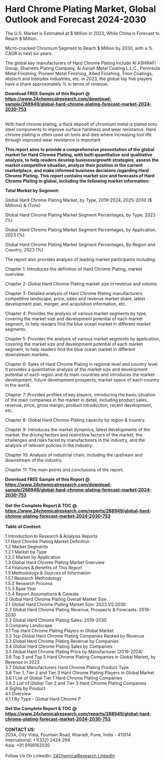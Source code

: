 <h1>Hard Chrome Plating Market, Global Outlook and Forecast 2024-2030</h1><p>
The U.S. Market is Estimated at $ Million in 2023, While China is Forecast to Reach $ Million.</p><p>
Micro-cracked Chromium Segment to Reach $ Million by 2030, with a % CAGR in next six years.</p><p>
The global key manufacturers of Hard Chrome Plating include Al ASHRAFI Group, Sharretts Plating Company, Al Asriah Metal Coating L.L.C., Peninsula Metal Finishing, Pioneer Metal Finishing, Allied Finishing, Trion Coatings, Atotech and Interplex Industries, etc. in 2023, the global top five players have a share approximately % in terms of revenue.</p><div><b>Download FREE Sample of this Report @ 
            <a href="https://www.24chemicalresearch.com/download-sample/268949/global-hard-chrome-plating-forecast-market-2024-2030-753">
            https://www.24chemicalresearch.com/download-sample/268949/global-hard-chrome-plating-forecast-market-2024-2030-753</a></b></div><br><p>
With hard chrome plating, a thick deposit of chromium metal is plated onto steel components to improve surface hardness and wear resistance. Hard chrome plating is often used on tools and dies where increasing tool life through improved wear resistance is important.</p><p>
<strong>This report aims to provide a comprehensive presentation of the global market for Hard Chrome Plating, with both quantitative and qualitative analysis, to help readers develop business/growth strategies, assess the market competitive situation, analyze their position in the current marketplace, and make informed business decisions regarding Hard Chrome Plating. This report contains market size and forecasts of Hard Chrome Plating in global, including the following market information:</strong>
</p><p>
<strong>Total Market by Segment:</strong></p><p>
Global Hard Chrome Plating Market, by Type, 2019-2024, 2025-2030 ($ Millions) &amp; (Tons)</p><p>
Global Hard Chrome Plating Market Segment Percentages, by Type, 2023 (%)</p><p>
</p><p>
Global Hard Chrome Plating Market Segment Percentages, by Application, 2023 (%)</p><p>
</p><p>
Global Hard Chrome Plating Market Segment Percentages, By Region and Country, 2023 (%)</p><p>
</p><p>
The report also provides analysis of leading market participants including:</p><p>
</p><p>
</p><p>
Chapter 1: Introduces the definition of Hard Chrome Plating, market overview.</p><p>
Chapter 2: Global Hard Chrome Plating market size in revenue and volume.</p><p>
Chapter 3: Detailed analysis of Hard Chrome Plating manufacturers competitive landscape, price, sales and revenue market share, latest development plan, merger, and acquisition information, etc.</p><p>
Chapter 4: Provides the analysis of various market segments by type, covering the market size and development potential of each market segment, to help readers find the blue ocean market in different market segments.</p><p>
Chapter 5: Provides the analysis of various market segments by application, covering the market size and development potential of each market segment, to help readers find the blue ocean market in different downstream markets.</p><p>
Chapter 6: Sales of Hard Chrome Plating in regional level and country level. It provides a quantitative analysis of the market size and development potential of each region and its main countries and introduces the market development, future development prospects, market space of each country in the world.</p><p>
Chapter 7: Provides profiles of key players, introducing the basic situation of the main companies in the market in detail, including product sales, revenue, price, gross margin, product introduction, recent development, etc.</p><p>
Chapter 8: Global Hard Chrome Plating capacity by region &amp; country.</p><p>
Chapter 9: Introduces the market dynamics, latest developments of the market, the driving factors and restrictive factors of the market, the challenges and risks faced by manufacturers in the industry, and the analysis of relevant policies in the industry.</p><p>
Chapter 10: Analysis of industrial chain, including the upstream and downstream of the industry.</p><p>
Chapter 11: The main points and conclusions of the report.</p><div><b>Download FREE Sample of this Report @ 
            <a href="https://www.24chemicalresearch.com/download-sample/268949/global-hard-chrome-plating-forecast-market-2024-2030-753">
            https://www.24chemicalresearch.com/download-sample/268949/global-hard-chrome-plating-forecast-market-2024-2030-753</a></b></div><br><div><b>Get the Complete Report & TOC @ 
            <a href="https://www.24chemicalresearch.com/reports/268949/global-hard-chrome-plating-forecast-market-2024-2030-753">
            https://www.24chemicalresearch.com/reports/268949/global-hard-chrome-plating-forecast-market-2024-2030-753</a></b></div><br>
            <b>Table of Content:</b><p>1 Introduction to Research & Analysis Reports<br />
    1.1 Hard Chrome Plating Market Definition<br />
    1.2 Market Segments<br />
        1.2.1 Market by Type<br />
        1.2.2 Market by Application<br />
    1.3 Global Hard Chrome Plating Market Overview<br />
    1.4 Features & Benefits of This Report<br />
    1.5 Methodology & Sources of Information<br />
        1.5.1 Research Methodology<br />
        1.5.2 Research Process<br />
        1.5.3 Base Year<br />
        1.5.4 Report Assumptions & Caveats<br />
2 Global Hard Chrome Plating Overall Market Size<br />
    2.1 Global Hard Chrome Plating Market Size: 2023 VS 2030<br />
    2.2 Global Hard Chrome Plating Revenue, Prospects & Forecasts: 2019-2030<br />
    2.3 Global Hard Chrome Plating Sales: 2019-2030<br />
3 Company Landscape<br />
    3.1 Top Hard Chrome Plating Players in Global Market<br />
    3.2 Top Global Hard Chrome Plating Companies Ranked by Revenue<br />
    3.3 Global Hard Chrome Plating Revenue by Companies<br />
    3.4 Global Hard Chrome Plating Sales by Companies<br />
    3.5 Global Hard Chrome Plating Price by Manufacturer (2019-2024)<br />
    3.6 Top 3 and Top 5 Hard Chrome Plating Companies in Global Market, by Revenue in 2023<br />
    3.7 Global Manufacturers Hard Chrome Plating Product Type<br />
    3.8 Tier 1, Tier 2 and Tier 3 Hard Chrome Plating Players in Global Market<br />
        3.8.1 List of Global Tier 1 Hard Chrome Plating Companies<br />
        3.8.2 List of Global Tier 2 and Tier 3 Hard Chrome Plating Companies<br />
4 Sights by Product<br />
    4.1 Overview<br />
        4.1.1 By Type - Global Hard Chrome P</p><div><b>Get the Complete Report & TOC @ 
            <a href="https://www.24chemicalresearch.com/reports/268949/global-hard-chrome-plating-forecast-market-2024-2030-753">
            https://www.24chemicalresearch.com/reports/268949/global-hard-chrome-plating-forecast-market-2024-2030-753</a></b></div><br><b>CONTACT US:</b><br>
            203A, City Vista, Fountain Road, Kharadi, Pune, India - 411014<br>
            International: +1(332) 2424 294<br>
            Asia: +91 9169162030 <br><br>
            Follow Us On LinkedIn: <a href="https://www.linkedin.com/company/24chemicalresearch/">24ChemicalResearch LinkedIn</a>